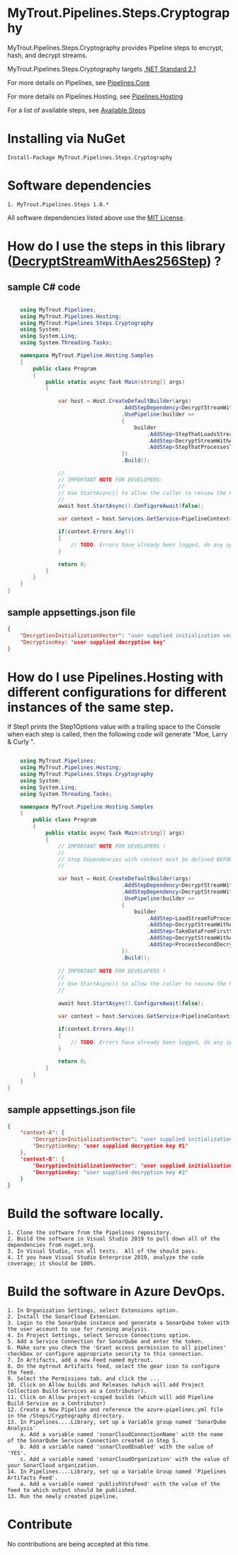 # MyTrout.Pipelines.Steps.Cryptography

MyTrout.Pipelines.Steps.Cryptography provides Pipeline steps to encrypt, hash, and decrypt streams.

MyTrout.Pipelines.Steps.Cryptography targets [.NET Standard 2.1](https://docs.microsoft.com/en-us/dotnet/standard/net-standard#net-implementation-support)

For more details on Pipelines, see [Pipelines.Core](../../Core/README.md)

For more details on Pipelines.Hosting, see [Pipelines.Hosting](../../Hosting/README.md)

For a list of available steps, see [Available Steps](../README.md)

# Installing via NuGet

    Install-Package MyTrout.Pipelines.Steps.Cryptography

# Software dependencies

    1. MyTrout.Pipelines.Steps 1.0.*

All software dependencies listed above use the [MIT License](https://licenses.nuget.org/MIT).

# How do I use the steps in this library ([DecryptStreamWithAes256Step](/src/DecryptStreamWithAes256Step.cs)) ?

## sample C# code

```csharp

    using MyTrout.Pipelines;
    using MyTrout.Pipelines.Hosting;
    using MyTrout.Pipelines.Steps.Cryptography
    using System;
    using System.Linq;
    using System.Threading.Tasks;

    namespace MyTrout.Pipeline.Hosting.Samples
    {
        public class Program
        {
            public static async Task Main(string[] args)
            {

                var host = Host.CreateDefaultBuilder(args)
                                    .AddStepDependency<DecryptStreamWithAes256Options>()
                                    .UsePipeline(builder => 
                                    {
                                        builder
                                            .AddStep<StepThatLoadsStream>()
                                            .AddStep<DecryptStreamWithAes256Step>()
                                            .AddStep<StepThatProcessesTheStream>();
                                    })
                                    .Build();

                //
                // IMPORTANT NOTE FOR DEVELOPERS:
                // 
                // Use StartAsync() to allow the caller to review the PipelineContext after execution.
                //
                await host.StartAsync().ConfigureAwait(false);

                var context = host.Services.GetService<PipelineContext>();

                if(context.Errors.Any())
                {
                    // TODO: Errors have already been logged, do any special error processing here.
                }

                return 0;
            }
        }
    }
}

```
## sample appsettings.json file

```json
{
    "DecryptionInitializationVector": "user supplied initialization vector",
    "DecryptionKey: "user supplied decryption key"
}
```


# How do I use Pipelines.Hosting with different configurations for different instances of the same step.

If Step1 prints the Step1Options value with a trailing space to the Console when each step is called, then the following code will generate "Moe, Larry & Curly ".

```csharp

    using MyTrout.Pipelines;
    using MyTrout.Pipelines.Hosting;
    using MyTrout.Pipelines.Steps.Cryptography
    using System;
    using System.Linq;
    using System.Threading.Tasks;

    namespace MyTrout.Pipeline.Hosting.Samples
    {
        public class Program
        {
            public static async Task Main(string[] args)
            {
                // IMPORTANT NOTE FOR DEVELOPERS !
                // 
                // Step Dependencies with context must be defined BEFORE UsePipelines() to load the dependencies correctly.
                //

                var host = Host.CreateDefaultBuilder(args)
                                    .AddStepDependency<DecryptStreamWithAes256Options>("context-A")
                                    .AddStepDependency<DecryptStreamWithAes256Options>("context-B")
                                    .UsePipeline(builder => 
                                    {
                                        builder
                                            .AddStep<LoadStreamToProcess>()
                                            .AddStep<DecryptStreamWithAes256Step>("context-A")
                                            .AddStep<TakeDataFromFirstStreamAndCreateANewStream>()
                                            .AddStep<DecryptStreamWithAes256Step>("context-B")
                                            .AddStep<ProcessSecondDecryptedStream>()
                                    })
                                    .Build();
                
                // IMPORTANT NOTE FOR DEVELOPERS !
                // 
                // Use StartAsync() to allow the caller to review the PipelineContext after execution.
                //

                await host.StartAsync().ConfigureAwait(false);

                var context = host.Services.GetService<PipelineContext>();

                if(context.Errors.Any())
                {
                    // TODO: Errors have already been logged, do any special error processing here.
                }

                return 0;
            }
        }
    }
}
```

## sample appsettings.json file

```json
{
    "context-A": {
        "DecryptionInitializationVector": "user supplied initialization vector #1",
        "DecryptionKey: "user supplied decryption key #1"
    },
    "context-B": {
        "DecryptionInitializationVector": "user supplied initialization vector #2",
        "DecryptionKey: "user supplied decryption key #2"
    }
}
```

# Build the software locally.
    1. Clone the software from the Pipelines repository.
    2. Build the software in Visual Studio 2019 to pull down all of the dependencies from nuget.org.
    3. In Visual Studio, run all tests.  All of the should pass.
    4. If you have Visual Studio Enterprise 2019, analyze the code coverage; it should be 100%.

# Build the software in Azure DevOps.
    1. In Organization Settings, select Extensions option.
    2. Install the SonarCloud Extension.
    3. Login to the SonarQube instance and generate a SonarQube token with the user account to use for running analysis.
    4. In Project Settings, select Service Connections option.
    5. Add a Service Connection for SonarQube and enter the token.
    6. Make sure you check the 'Grant access permission to all pipelines' checkbox or configure appropriate security to this connection.
    7. In Artifacts, add a new Feed named mytrout.
    8. On the mytrout Artifacts feed, select the gear icon to configure the feed.
    9. Select the Permissions tab, and click the ...
    10. Click on Allow builds and Releases (which will add Project Collection Build Services as a Contributor).
    11. Click on Allow project-scoped builds (which will add Pipeline Build Service as a Contributor)
    12. Create a New Pipeline and reference the azure-pipelines.yml file in the /Steps/Cryptography directory.
    13. In Pipelines....Library, set up a Variable group named 'SonarQube Analysis'
        a. Add a variable named 'sonarCloudConnectionName' with the name of the SonarQube Service Connection created in Step 5.
        b. Add a variable named 'sonarCloudEnabled' with the value of 'YES'.
        c. Add a variable named 'sonarCloudOrganization' with the value of your SonarCloud organization.
    14. In Pipelines....Library, set up a Variable Group named 'Pipelines Artifacts Feed'.
        a. Add a variable named 'publishVstsFeed' with the value of the feed to which output should be published.
    13. Run the newly created pipeline.

# Contribute
No contributions are being accepted at this time.